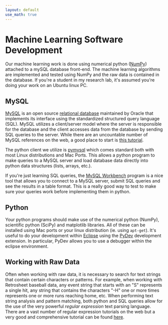 ```yaml
---
layout: default
use_math: true
---
```


# Machine Learning Software Development

Our machine learning work is done using numerical python ([NumPy](http://www.numpy.org/)) attached to a mySQL database front-end.  The machine learning algorithms are implemented and tested using NumPy and the raw data is contained in the database.  If you're a student in my research lab, it's assumed you're doing your work on an Ubuntu linux PC.

## MySQL

[MySQL](https://www.mysql.com/) is an open source [relational database](https://en.wikipedia.org/wiki/Relational_database) maintained by Oracle that implements its interface using the standardized structured query language (SQL).  MySQL utilizes a client/server model where the server is responsible for the database and the client accesses data from the database by sending SQL queries to the server.  While there are an uncountable number of MySQL references on the web, a good place to start is [this tutorial](https://downloads.mysql.com/docs/mysql-tutorial-excerpt-5.5-en.pdf).

The python client we utilize is [pymysql](https://github.com/PyMySQL/PyMySQL) which comes standard both with most Linux distributions and Mac Ports.  This allows a python program to make queries to a MySQL server and load database data directly into python data structures (lists, arrays, etc.).

If you're just learning SQL queries, the [MySQL Workbench](https://dev.mysql.com/downloads/workbench/) program is a nice tool that allows you to connect to a MySQL server, submit SQL queries and see the results in a table format.  This is a really good way to test to make sure your queries work before implementing them in python. 

## Python

Your python programs should make use of the numerical python (NumPy), scientific python (SciPy) and matplotlib libraries.  All of these can be installed using Mac ports or your linux distribution (ie. using ``apt-get``).  It's useful to do your development within [Eclipse](http://www.eclipse.org) using the [PyDev](http://www.pydev.org/) development extension.  In particular, PyDev allows you to use a debugger within the eclipse environment.

## Working with Raw Data

Often when working with raw data, it is necessary to search for text strings that contain certain characters or patterns.  For example, when working with Retrosheet baseball data, any event string that starts with an "S" represents a single hit, any string that contains the characters "-H" one or more times represents one or more runs reaching home, etc.  When performing text string analysis and pattern matching, both python and SQL queries allow for the use of the very powerful *regular expression* text parsing language.  There are a vast number of regular expression tutorials on the web but a very good and comprehensive tutorial can be found [here](https://www.princeton.edu/~mlovett/reference/Regular-Expressions.pdf).
